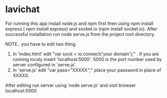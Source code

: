 lavichat
========

For running this app install node.js and npm first
then using npm install express ( npm install express) and socket.io (npm install socket.io).
After successful installation run node serve.js from the project root directory.

NOTE..
you have to edit two thing
1. In 'index.html' edit "var sock = io.connect('your domain');" . if you are running localy insert 
'localhost:5000'. 5000 is the port number used by server configured in 'serve.js'.
2. In 'serve.js' edit  "var pass="XXXXX";" place your password in place of XXXXX.


After editing run server using 'node serve.js' and visit browser localhost:5000
